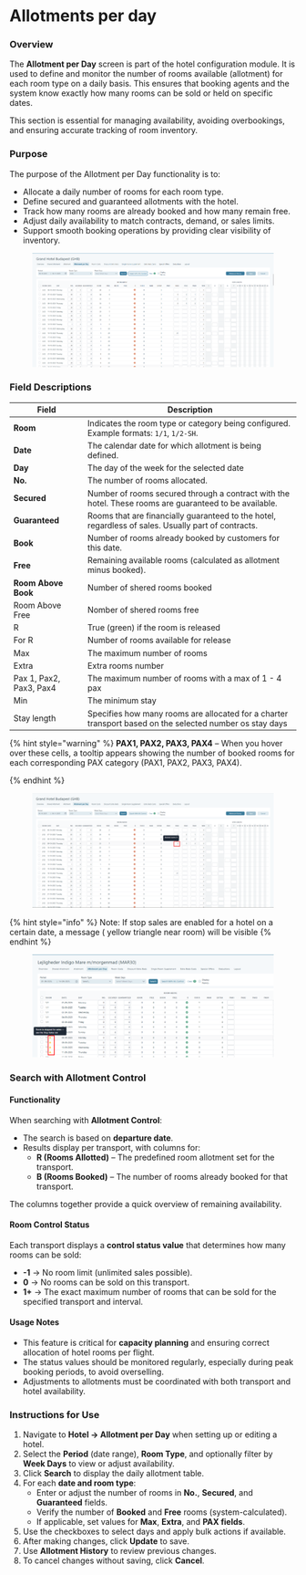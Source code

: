# Allotments per day

### **Overview**

The **Allotment per Day** screen is part of the hotel configuration module. It is used to define and monitor the number of rooms available (allotment) for each room type on a daily basis. This ensures that booking agents and the system know exactly how many rooms can be sold or held on specific dates.

This section is essential for managing availability, avoiding overbookings, and ensuring accurate tracking of room inventory.

### **Purpose**

The purpose of the Allotment per Day functionality is to:

* Allocate a daily number of rooms for each room type.
* Define secured and guaranteed allotments with the hotel.
* Track how many rooms are already booked and how many remain free.
* Adjust daily availability to match contracts, demand, or sales limits.
* Support smooth booking operations by providing clear visibility of inventory.

<figure><img src="../../../.gitbook/assets/image (1) (1) (1) (1) (1) (1) (1) (1) (1) (1) (1).png" alt=""><figcaption></figcaption></figure>

### **Field Descriptions**

| Field                   | Description                                                                                              |
| ----------------------- | -------------------------------------------------------------------------------------------------------- |
| **Room**                | Indicates the room type or category being configured. Example formats: `1/1`, `1/2-SH`.                  |
| **Date**                | The calendar date for which allotment is being defined.                                                  |
| **Day**                 | The day of the week for the selected date                                                                |
| **No.**                 | The number of rooms allocated.                                                                           |
| **Secured**             | Number of rooms secured through a contract with the hotel. These rooms are guaranteed to be available.   |
| **Guaranteed**          | Rooms that are financially guaranteed to the hotel, regardless of sales. Usually part of contracts.      |
| **Book**                | Number of rooms already booked by customers for this date.                                               |
| **Free**                | Remaining available rooms (calculated as allotment minus booked).                                        |
| **Room Above  Book**    | Number of shered rooms booked                                                                            |
| Room Above Free         | Nomber of shered rooms free                                                                              |
| R                       | True (green) if the room is released                                                                     |
| For R                   | Number of rooms available for release                                                                    |
| Max                     | The maximum number of rooms                                                                              |
| Extra                   | Extra rooms number                                                                                       |
| Pax 1, Pax2, Pax3, Pax4 | The maximum number of rooms with a max of  1 - 4 pax                                                     |
| Min                     | The minimum stay                                                                                         |
| Stay length             | Specifies how many rooms are allocated for a charter transport based on the selected number os stay days |

{% hint style="warning" %}
**PAX1, PAX2, PAX3, PAX4** – When you hover over these cells, a tooltip appears showing the number of booked rooms for each corresponding PAX category (PAX1, PAX2, PAX3, PAX4).


{% endhint %}

<figure><img src="../../../.gitbook/assets/image (1) (1) (1) (1) (1) (1) (1) (1) (1) (1) (1) (1) (1).png" alt=""><figcaption></figcaption></figure>

{% hint style="info" %}
Note: If stop sales are enabled for a hotel on a certain date, a message ( yellow triangle near room) will be visible&#x20;
{% endhint %}

<figure><img src="../../../.gitbook/assets/image (1) (1) (1) (1) (1) (1) (1) (1) (1) (1) (1) (1) (1) (1) (1) (2) (1) (1) (1) (1) (1) (1) (1).png" alt=""><figcaption></figcaption></figure>



### Search with Allotment Control

#### **Functionality**

When searching with **Allotment Control**:

* The search is based on **departure date**.
* Results display per transport, with columns for:
  * **R (Rooms Allotted)** – The predefined room allotment set for the transport.
  * **B (Rooms Booked)** – The number of rooms already booked for that transport.

The columns together provide a quick overview of remaining availability.

#### **Room Control Status**

Each transport displays a **control status value** that determines how many rooms can be sold:

* **-1** → No room limit (unlimited sales possible).
* **0** → No rooms can be sold on this transport.
* **1+** → The exact maximum number of rooms that can be sold for the specified transport and interval.

#### **Usage Notes**

* This feature is critical for **capacity planning** and ensuring correct allocation of hotel rooms per flight.
* The status values should be monitored regularly, especially during peak booking periods, to avoid overselling.
* Adjustments to allotments must be coordinated with both transport and hotel availability.

### **Instructions for Use**

1. Navigate to **Hotel → Allotment per Day** when setting up or editing a hotel.
2. Select the **Period** (date range), **Room Type**, and optionally filter by **Week Days** to view or adjust availability.
3. Click **Search** to display the daily allotment table.
4. For each **date and room type**:
   * Enter or adjust the number of rooms in **No.**, **Secured**, and **Guaranteed** fields.
   * Verify the number of **Booked** and **Free** rooms (system-calculated).
   * If applicable, set values for **Max**, **Extra**, and **PAX fields**.
5. Use the checkboxes to select days and apply bulk actions if available.
6. After making changes, click **Update** to save.
7. Use **Allotment History** to review previous changes.
8. To cancel changes without saving, click **Cancel**.
